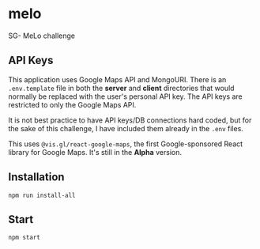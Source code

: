 # melo

SG- MeLo challenge

## API Keys

This application uses Google Maps API and MongoURI. There is an `.env.template` file in both the **server** and **client** directories that would normally be replaced with the user's personal API key. The API keys are restricted to only the Google Maps API.

It is not best practice to have API keys/DB connections hard coded, but for the sake of this challenge, I have included them already in the `.env` files.

This uses `@vis.gl/react-google-maps`, the first Google-sponsored React library for Google Maps. It's still in the **Alpha** version.

## Installation

```
npm run install-all
```

## Start

```
npm start
```
